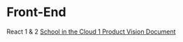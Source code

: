 # Front-End
React 1 &amp; 2
[School in the Cloud 1 Product Vision Document](https://docs.google.com/document/d/1fhpwWxMXMzIDFqAH3NMiyjx0e4qGAhyez2qhu4lh6NY/edit?usp=sharing)
